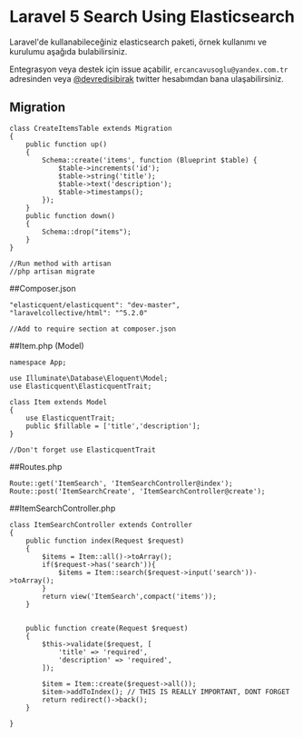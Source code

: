 # Laravel 5 Search Using Elasticsearch

Laravel'de kullanabileceğiniz elasticsearch paketi, örnek kullanımı ve kurulumu aşağıda bulabilirsiniz.

Entegrasyon veya destek için issue açabilir, `ercancavusoglu@yandex.com.tr` adresinden veya [@devredisibirak](http://twitter.com/devredisibirak) twitter hesabımdan bana ulaşabilirsiniz.

## Migration 

    class CreateItemsTable extends Migration
    {
        public function up()
        {
            Schema::create('items', function (Blueprint $table) {
                $table->increments('id');
                $table->string('title');
                $table->text('description');
                $table->timestamps();
            });
        }
        public function down()
        {
            Schema::drop("items");
        }
    }
    
    //Run method with artisan
    //php artisan migrate

##Composer.json
        
    "elasticquent/elasticquent": "dev-master",
    "laravelcollective/html": "^5.2.0"

    //Add to require section at composer.json
    
##Item.php (Model)
        
    namespace App;

    use Illuminate\Database\Eloquent\Model;
    use Elasticquent\ElasticquentTrait;

    class Item extends Model
    {
        use ElasticquentTrait;
        public $fillable = ['title','description'];
    }

    //Don't forget use ElasticquentTrait

##Routes.php

    Route::get('ItemSearch', 'ItemSearchController@index');
    Route::post('ItemSearchCreate', 'ItemSearchController@create');

##ItemSearchController.php

    class ItemSearchController extends Controller
    {
        public function index(Request $request)
        {
            $items = Item::all()->toArray();
            if($request->has('search')){
                $items = Item::search($request->input('search'))->toArray();
            }
            return view('ItemSearch',compact('items'));
        }


        public function create(Request $request)
        {
            $this->validate($request, [
                'title' => 'required',
                'description' => 'required',
            ]);

            $item = Item::create($request->all());
            $item->addToIndex(); // THIS IS REALLY IMPORTANT, DONT FORGET
            return redirect()->back();
        }

    }